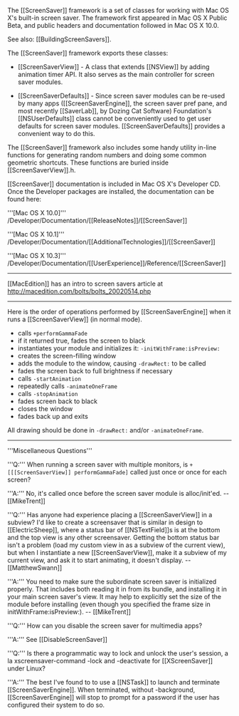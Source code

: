 


The [[ScreenSaver]] framework is a set of classes for working with Mac OS X's built-in screen saver. The framework first appeared in Mac OS X Public Beta, and public headers and documentation followed in Mac OS X 10.0.

See also: [[BuildingScreenSavers]].

The [[ScreenSaver]] framework exports these classes:


* [[ScreenSaverView]] - A class that extends [[NSView]] by adding animation timer API. It also serves as the main controller for screen saver modules.

* [[ScreenSaverDefaults]] - Since screen saver modules can be re-used by many apps ([[ScreenSaverEngine]], the screen saver pref pane, and most recently [[SaverLab]], by Dozing Cat Software) Foundation's [[NSUserDefaults]] class cannot be conveniently used to get user defaults for screen saver modules. [[ScreenSaverDefaults]] provides a convenient way to do this.


The [[ScreenSaver]] framework also includes some handy utility in-line functions for generating random numbers and doing some common geometric shortcuts. These functions are buried inside [[ScreenSaverView]].h.

[[ScreenSaver]] documentation is included in Mac OS X's Developer CD. Once the Developer packages are installed, the documentation can be found here:

'''[Mac OS X 10.0]''' /Developer/Documentation/[[ReleaseNotes]]/[[ScreenSaver]]

'''[Mac OS X 10.1]''' /Developer/Documentation/[[AdditionalTechnologies]]/[[ScreenSaver]]

'''[Mac OS X 10.3]''' /Developer/Documentation/[[UserExperience]]/Reference/[[ScreenSaver]]

----

[[MacEdition]] has an intro to screen savers article at http://macedition.com/bolts/bolts_20020514.php

----

Here is the order of operations performed by [[ScreenSaverEngine]] when it runs a [[ScreenSaverView]] (in normal mode).


* calls <code>+performGammaFade</code>
* if it returned true, fades the screen to black
* instantiates your module and initializes it: <code>-initWithFrame:isPreview:</code>
* creates the screen-filling window
* adds the module to the window, causing <code>-drawRect:</code> to be called
* fades the screen back to full brightness if necessary
* calls <code>-startAnimation</code>
* repeatedly calls <code>-animateOneFrame</code>
* calls <code>-stopAnimation</code>
* fades screen back to black
* closes the window
* fades back up and exits


All drawing should be done in <code>-drawRect:</code> and/or <code>-animateOneFrame</code>.

----

'''Miscellaneous Questions'''

'''Q:''' When running a screen saver with multiple monitors, is <code>+[[[ScreenSaverView]] performGammaFade]</code> called just once or once for each screen?

'''A:''' No, it's called once before the screen saver module is alloc/init'ed. -- [[MikeTrent]]

'''Q:''' Has anyone had experience placing a [[ScreenSaverView]] in a subview?  I'd like to create a screensaver that is similar in design to [[ElectricSheep]], where a status bar of [[NSTextField]]<nowiki/>s is at the bottom and the top view is any other screensaver.  Getting the bottom status bar isn't a problem (load my custom view in as a subview of the current view), but when I instantiate a new [[ScreenSaverView]], make it a subview of my current view, and ask it to start animating, it doesn't display. --[[MatthewSwann]]

'''A:''' You need to make sure the subordinate screen saver is initialized properly. That includes both reading it in from its bundle, and installing it in your main screen saver's view. It may help to explicitly set the size of the module before installing (even though you specified the frame size in initWithFrame:isPreview:). -- [[MikeTrent]]

'''Q:''' How can you disable the screen saver for multimedia apps?

'''A:''' See [[DisableScreenSaver]]

'''Q:''' Is there a programmatic way to lock and unlock the user's session, a la xscreensaver-command -lock and -deactivate for [[XScreenSaver]] under Linux?

'''A:''' The best I've found to to use a [[NSTask]] to launch and terminate [[ScreenSaverEngine]]. When terminated, without -background, [[ScreenSaverEngine]] will stop to prompt for a password if the user has configured their system to do so.